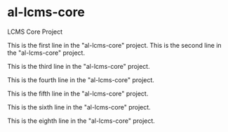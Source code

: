 # al-lcms-core
LCMS Core Project


This is the first line in the "al-lcms-core" project.
This is the second line in the "al-lcms-core" project.

This is the third line in the "al-lcms-core" project.

This is the fourth line in the "al-lcms-core" project.


This is the fifth line in the "al-lcms-core" project.


This is the sixth line in the "al-lcms-core" project.

This is the eighth line in the "al-lcms-core" project.
